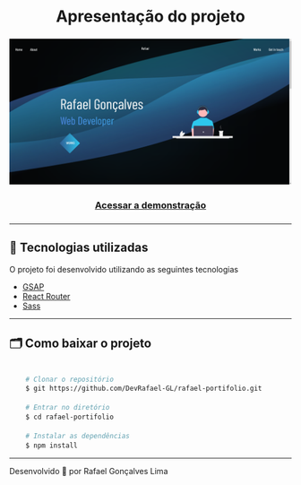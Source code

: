 <h1 align="center">
    Apresentação do projeto
</h1>

<h3 align="center">
    <img src="/img/portifolio.png">
</h3>

<h3 align="center">
    <a href="https://rafaelgoncalves.vercel.app">Acessar a demonstração</a>
<h3 >

---

## 🚀 Tecnologias utilizadas

O projeto foi desenvolvido utilizando as seguintes tecnologias

- [GSAP](https://greensock.com/gsap/)
- [React Router](https://developer.mozilla.org/pt-BR/docs/Web/JavaScript)
- [Sass](https://sass-lang.com)

---

## 🗂 Como baixar o projeto

```bash

    # Clonar o repositório
    $ git https://github.com/DevRafael-GL/rafael-portifolio.git

    # Entrar no diretório
    $ cd rafael-portifolio

    # Instalar as dependências
    $ npm install
```

---

Desenvolvido 💜 por Rafael Gonçalves Lima
